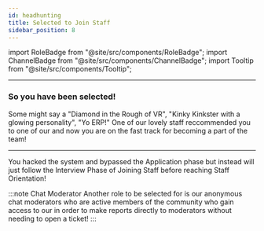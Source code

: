 ```yaml
---
id: headhunting
title: Selected to Join Staff
sidebar_position: 8
---
```


import RoleBadge from "@site/src/components/RoleBadge";
import ChannelBadge from "@site/src/components/ChannelBadge";
import Tooltip from "@site/src/components/Tooltip";

---

<h3> So you have been selected! </h3>

Some might say a "Diamond in the Rough of VR", "Kinky Kinkster with a glowing personality", "Yo ERP!"
One of our lovely staff reccommended you to one of our <RoleBadge role="Committee Members"  color="#db1cb8" /> and now you are on the fast track for becoming a part of the team!

---

You hacked the system and bypassed the Application phase but instead will just follow the Interview Phase of Joining Staff before reaching Staff Orientation! 

:::note Chat Moderator
Another role to be selected for is our anonymous chat moderators who are active members of the community who gain access to our <ChannelBadge label="⭕server-chat-reports" link="https://discord.com/channels/734595073920204940/996504897476366497"/> in order to make reports directly to moderators without needing to open a ticket!
:::